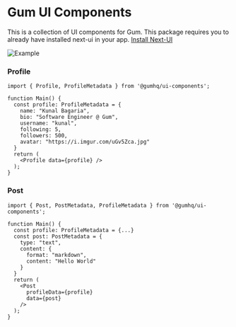 # Gum UI Components

This is a collection of UI components for Gum. This package requires you to already have installed next-ui in your app. [Install Next-UI](https://nextui.org/docs/guide/getting-started)


![Example](https://jc6qaozbaz24hohddrzkrpggseylt5v7bxixeyxfjsbjhv43lkua.arweave.net/SL0AOyEGdcO44xxyqLzGkTC59r8N0XJi5UyCk9ebWqg)


### Profile

```tsx
import { Profile, ProfileMetadata } from '@gumhq/ui-components';

function Main() {
  const profile: ProfileMetadata = {
    name: "Kunal Bagaria",
    bio: "Software Engineer @ Gum",
    username: "kunal",
    following: 5,
    followers: 500,
    avatar: "https://i.imgur.com/uGv5Zca.jpg"
  }
  return (
    <Profile data={profile} />
  );
}

```

### Post

```tsx
import { Post, PostMetadata, ProfileMetadata } from '@gumhq/ui-components';

function Main() {
  const profile: ProfileMetadata = {...}
  const post: PostMetadata = {
    type: "text",
    content: {
      format: "markdown",
      content: "Hello World"
    }
  }
  return (
    <Post
      profileData={profile}
      data={post}
    />
  );
}
```